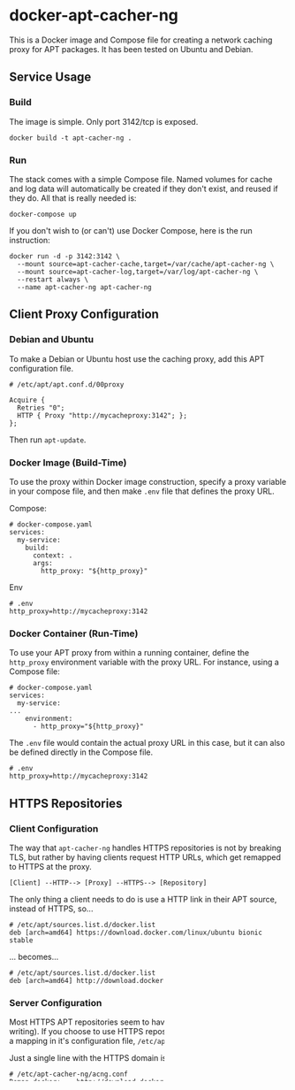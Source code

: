 # docker-apt-cacher-ng

This is a Docker image and Compose file for creating a network caching proxy
for APT packages. It has been tested on Ubuntu and Debian.

## Service Usage

### Build

The image is simple. Only port 3142/tcp is exposed.

```
docker build -t apt-cacher-ng .
```

### Run

The stack comes with a simple Compose file. 
Named volumes for cache and log data will automatically be created if they
don't exist, and reused if they do. All that is really needed is:

```
docker-compose up
```

If you don't wish to (or can't) use Docker Compose, here is the run instruction:

```
docker run -d -p 3142:3142 \
  --mount source=apt-cacher-cache,target=/var/cache/apt-cacher-ng \
  --mount source=apt-cacher-log,target=/var/log/apt-cacher-ng \
  --restart always \
  --name apt-cacher-ng apt-cacher-ng
```

## Client Proxy Configuration

### Debian and Ubuntu

To make a Debian or Ubuntu host use the caching proxy,
add this APT configuration file.

```
# /etc/apt/apt.conf.d/00proxy

Acquire {
  Retries "0";
  HTTP { Proxy "http://mycacheproxy:3142"; };
};
```

Then run `apt-update`.


### Docker Image (Build-Time)

To use the proxy within Docker image construction, specify a proxy variable
in your compose file, and then make `.env` file that defines the proxy URL.

Compose:

```
# docker-compose.yaml
services:                                                                                
  my-service:                 
    build:         
      context: .
      args:            
        http_proxy: "${http_proxy}"
```

Env

```
# .env
http_proxy=http://mycacheproxy:3142
```


### Docker Container (Run-Time)

To use your APT proxy from within a running container, define the `http_proxy`
environment variable with the proxy URL. For instance, using a Compose file:

```
# docker-compose.yaml
services:                                                                                
  my-service:                 
...
    environment:
      - http_proxy="${http_proxy}"
```

The `.env` file would contain the actual proxy URL in this case, but it can
also be defined directly in the Compose file.

```
# .env
http_proxy=http://mycacheproxy:3142
```


## HTTPS Repositories

### Client Configuration

The way that `apt-cacher-ng` handles HTTPS repositories is not by breaking TLS,
but rather by having clients request HTTP URLs, which get remapped to HTTPS at
the proxy.

```
[Client] --HTTP--> [Proxy] --HTTPS--> [Repository]
```

The only thing a client needs to do is use a HTTP link in their APT source,
instead of HTTPS, so...

```
# /etc/apt/sources.list.d/docker.list
deb [arch=amd64] https://download.docker.com/linux/ubuntu bionic stable
```
... becomes...

```
# /etc/apt/sources.list.d/docker.list
deb [arch=amd64] http://download.docker.com/linux/ubuntu bionic stable
```

### Server Configuration

Most HTTPS APT repositories seem to have HTTP alternatives (as of this
writing). If you choose to use HTTPS repositories, the server needs to have
a mapping in it's configuration file, `/etc/apt-cacher-ng/acng.conf`.

Just a single line with the HTTPS domain is enough:

```
# /etc/apt-cacher-ng/acng.conf
Remap-docker:    http://download.docker.com ; https://download.docker.com
```

## Volumes

There are two named volumes automatically created, one for the package cache,
and one for service logs. The automatic naming convention results in these
names:

- docker-apt-cacher-ng_cache
- docker-apt-cacher-ng_log

Verify these were created at runtime with:

```
docker volume ls
```

## TODO

- Add environment variables for web config credentials.
